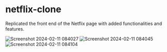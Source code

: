﻿# netflix-clone

Replicated the front end of the Netflix page with added functionalities and features.

![Screenshot 2024-02-11 084027](https://github.com/CScott17/netflix-clone/assets/90429126/bf054238-e134-4c9f-93fc-08e4e03e1b86)
![Screenshot 2024-02-11 084045](https://github.com/CScott17/netflix-clone/assets/90429126/d1b28895-c8dc-4f46-b40c-53b49798c695)
![Screenshot 2024-02-11 084104](https://github.com/CScott17/netflix-clone/assets/90429126/1fcdcbd3-156b-445c-90df-0122bca42fef)
